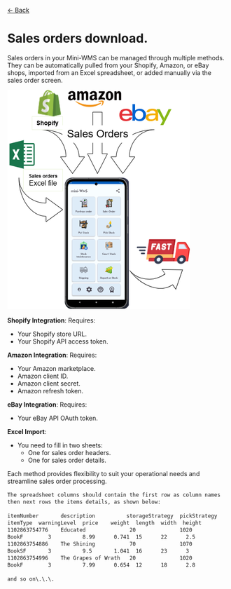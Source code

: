 [← Back](README.md)

# Sales orders download.

Sales orders in your Mini-WMS can be managed through multiple methods. They can be automatically pulled from your Shopify, Amazon, or eBay shops, imported from an Excel spreadsheet, or added manually via the sales order screen.

![Visual Guide](asset/SODownloads.png)

**Shopify Integration**: Requires:  
- Your Shopify store URL.  
- Your Shopify API access token.  

**Amazon Integration**: Requires:  
- Your Amazon marketplace.  
- Amazon client ID.  
- Amazon client secret.  
- Amazon refresh token.  

**eBay Integration**: Requires:  
- Your eBay API OAuth token.  

**Excel Import**:  
- You need to fill in two sheets:  
  - One for sales order headers.  
  - One for sales order details.  
    
Each method provides flexibility to suit your operational needs and streamline sales order processing.

```
The spreadsheet columns should contain the first row as column names then next rows the items details, as shown below:

itemNumber       description          storageStrategy  pickStrategy  itemType  warningLevel  price    weight  length  width  height
1102863754776    Educated              20              1020          BookF        3          8.99      0.741  15      22      2.5
1102863754886    The Shining           70              1070          BookSF       3          9.5       1.041  16      23      3
1102863754996    The Grapes of Wrath   20              1020          BookF        3          7.99      0.654  12      18      2.8

and so on\.\.\.

```
